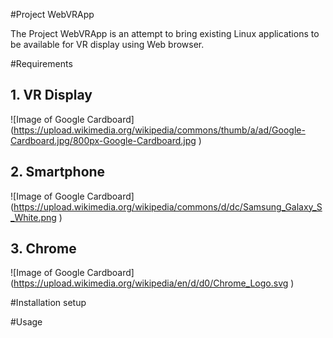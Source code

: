 #Project WebVRApp

The Project WebVRApp is an attempt to bring existing Linux applications
to be available for VR display using Web browser.

#Requirements
## 1. VR Display
![Image of Google Cardboard] (https://upload.wikimedia.org/wikipedia/commons/thumb/a/ad/Google-Cardboard.jpg/800px-Google-Cardboard.jpg )

## 2. Smartphone 
![Image of Google Cardboard] (https://upload.wikimedia.org/wikipedia/commons/d/dc/Samsung_Galaxy_S_White.png )

## 3. Chrome 
![Image of Google Cardboard] (https://upload.wikimedia.org/wikipedia/en/d/d0/Chrome_Logo.svg )

#Installation setup


#Usage
